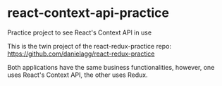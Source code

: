 # react-context-api-practice
Practice project to see React's Context API in use

This is the twin project of the react-redux-practice repo: https://github.com/danielagg/react-redux-practice

Both applications have the same business functionalities, however, one uses React's Context API, the other uses Redux.

